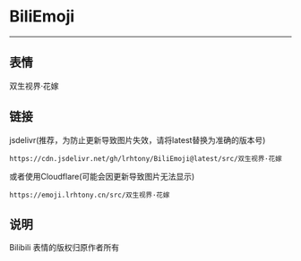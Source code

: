 # BiliEmoji
---
## 表情
双生视界·花嫁
## 链接
jsdelivr(推荐，为防止更新导致图片失效，请将latest替换为准确的版本号)
```
https://cdn.jsdelivr.net/gh/lrhtony/BiliEmoji@latest/src/双生视界·花嫁
```
或者使用Cloudflare(可能会因更新导致图片无法显示)
```
https://emoji.lrhtony.cn/src/双生视界·花嫁
```
## 说明
Bilibili 表情的版权归原作者所有
